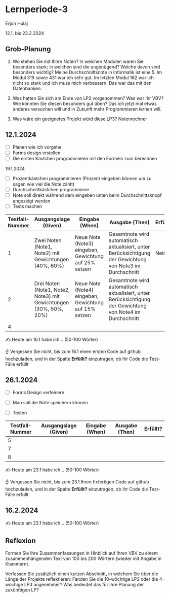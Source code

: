 # Lernperiode-3

Erjon Hulaj

12.1. bis 23.2.2024

## Grob-Planung

1. Wo stehen Sie mit Ihren Noten? In welchen Modulen waren Sie besonders stark; in welchen sind die ungenügend? Welche davon sind besonders wichtig?
   Meine Durchschnittsnote in Informatik ist eine 5. Im Modul 319 sowie 431 war ich sehr gut. Im letzten Modul 162 war ich nicht so stark und ich muss mich verbessern. Das war das mit den Datenbanken.
   
3. Was hatten Sie sich am Ende von LP2 vorgenommen? Was war Ihr VBV? Wie könnten Sie diesen besonders gut üben?
   Das ich jetzt mal etwas anderes versuchen will und in Zukunft mehr Programmieren lernen will.
   
4. Was wäre ein geeignetes Projekt würd diese LP3?
Notenrechner

## 12.1.2024

- [ ] Planen wie ich vorgehe
- [ ] Forms design erstellen
- [ ] Die ersten Kästchen programmieren mit den Formeln zum berechnen

19.1.2024

- [ ] Prozentkästchen programmieren (Prozent eingeben können um zu sagen wie viel die Note zählt)
- [ ] Durchschnittkästchen programmiere
- [ ] Note soll direkt während dem eingeben unten beim Durchschnittsknopf angezeigt werden
- [ ] Tests machen

| Testfall-Nummer | Ausgangslage (Given) | Eingabe (When) | Ausgabe (Then) | Erfüllt? |
| --- | --- | --- | --- | --- |
| 1   | Zwei Noten (Note1, Note2) mit Gewichtungen (40%, 60%)    | Neue Note (Note3) eingeben, Gewichtung auf 25% setzen    | Gesamtnote wird automatisch aktualisiert, unter Berücksichtigung der Gewichtung von Note3 im Durchschnitt    | Nein    |
| 2 | Drei Noten (Note1, Note2, Note3) mit Gewichtungen (30%, 50%, 20%)    | Neue Note (Note4) eingeben, Gewichtung auf 15% setzen    | Gesamtnote wird automatisch aktualisiert, unter Berücksichtigung der Gewichtung von Note4 im Durchschnitt    |     |
| 4   |     |     |     |     |

✍️ Heute am 16.1 habe ich... (50-100 Wörter)

☝️ Vergessen Sie nicht, bis zum 16.1 einen ersten Code auf github hochzuladen, und in der Spalte **Erfüllt?** einzutragen, ob Ihr Code die Test-Fälle erfüllt

## 26.1.2024

- [ ] Forms Design verfeinern
- [ ] Man soll die Note speichern können
- [ ] Testen
  

| Testfall-Nummer | Ausgangslage (Given) | Eingabe (When) | Ausgabe (Then) | Erfüllt? |
| --- | --- | --- | --- | --- |
| 5   |     |     |     |     |
| 7   |     |     |     |     |
| 8   |     |     |     |     |

✍️ Heute am 23.1 habe ich... (50-100 Wörter)

☝️ Vergessen Sie nicht, bis zum 23.1 Ihren fixfertigen Code auf github hochzuladen, und in der Spalte **Erfüllt?** einzutragen, ob Ihr Code die Test-Fälle erfüllt

## 16.2.2024

✍️ Heute am 23.1 habe ich... (50-100 Wörter)

## Reflexion

Formen Sie Ihre Zusammenfassungen in Hinblick auf Ihren VBV zu einem zusammenhängenden Text von 100 bis 200 Wörtern (wieder mit Angabe in Klammern).

Verfassen Sie zusätzlich einen kurzen Abschnitt, in welchem Sie über die Länge der Projekte reflektieren: Fanden Sie die 10-wöchtige LP2 oder die 4-wöchige LP3 angenehmer? Was bedeutet das für Ihre Planung der zukünftigen LP?
